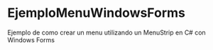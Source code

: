 # EjemploMenuWindowsForms

Ejemplo de como crear un menu utilizando un MenuStrip en C# con Windows Forms
